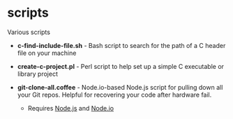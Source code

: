 scripts
=======

Various scripts

* __c-find-include-file.sh__ - Bash script to search for the path of a C header file on your machine

* __create-c-project.pl__ - Perl script to help set up a simple C executable or library project

* __git-clone-all.coffee__ - Node.io-based Node.js script for pulling down all your Git repos.  Helpful for recovering your code after hardware fail.

	- Requires [Node.js](http://nodejs.org/download/) and [Node.io](https://github.com/chriso/node.io)
